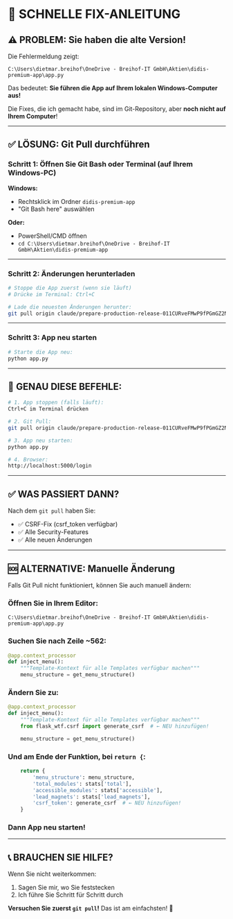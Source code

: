 # 🔧 SCHNELLE FIX-ANLEITUNG

## ⚠️ PROBLEM: Sie haben die alte Version!

Die Fehlermeldung zeigt:
```
C:\Users\dietmar.breihof\OneDrive - Breihof-IT GmbH\Aktien\didis-premium-app\app.py
```

Das bedeutet: **Sie führen die App auf Ihrem lokalen Windows-Computer aus!**

Die Fixes, die ich gemacht habe, sind im Git-Repository, aber **noch nicht auf Ihrem Computer**!

---

## ✅ LÖSUNG: Git Pull durchführen

### Schritt 1: Öffnen Sie Git Bash oder Terminal (auf Ihrem Windows-PC)

**Windows:**
- Rechtsklick im Ordner `didis-premium-app`
- "Git Bash here" auswählen

**Oder:**
- PowerShell/CMD öffnen
- `cd C:\Users\dietmar.breihof\OneDrive - Breihof-IT GmbH\Aktien\didis-premium-app`

---

### Schritt 2: Änderungen herunterladen

```bash
# Stoppe die App zuerst (wenn sie läuft)
# Drücke im Terminal: Ctrl+C

# Lade die neuesten Änderungen herunter:
git pull origin claude/prepare-production-release-011CURveFMwP9fPGmGZ2NeWN
```

---

### Schritt 3: App neu starten

```bash
# Starte die App neu:
python app.py
```

---

## 📝 GENAU DIESE BEFEHLE:

```bash
# 1. App stoppen (falls läuft):
Ctrl+C im Terminal drücken

# 2. Git Pull:
git pull origin claude/prepare-production-release-011CURveFMwP9fPGmGZ2NeWN

# 3. App neu starten:
python app.py

# 4. Browser:
http://localhost:5000/login
```

---

## ✅ WAS PASSIERT DANN?

Nach dem `git pull` haben Sie:
- ✅ CSRF-Fix (csrf_token verfügbar)
- ✅ Alle Security-Features
- ✅ Alle neuen Änderungen

---

## 🆘 ALTERNATIVE: Manuelle Änderung

Falls Git Pull nicht funktioniert, können Sie auch manuell ändern:

### Öffnen Sie in Ihrem Editor:
```
C:\Users\dietmar.breihof\OneDrive - Breihof-IT GmbH\Aktien\didis-premium-app\app.py
```

### Suchen Sie nach Zeile ~562:
```python
@app.context_processor
def inject_menu():
    """Template-Kontext für alle Templates verfügbar machen"""
    menu_structure = get_menu_structure()
```

### Ändern Sie zu:
```python
@app.context_processor
def inject_menu():
    """Template-Kontext für alle Templates verfügbar machen"""
    from flask_wtf.csrf import generate_csrf  # ← NEU hinzufügen!

    menu_structure = get_menu_structure()
```

### Und am Ende der Funktion, bei `return {`:
```python
    return {
        'menu_structure': menu_structure,
        'total_modules': stats['total'],
        'accessible_modules': stats['accessible'],
        'lead_magnets': stats['lead_magnets'],
        'csrf_token': generate_csrf  # ← NEU hinzufügen!
    }
```

### Dann App neu starten!

---

## 📞 BRAUCHEN SIE HILFE?

Wenn Sie nicht weiterkommen:
1. Sagen Sie mir, wo Sie feststecken
2. Ich führe Sie Schritt für Schritt durch

**Versuchen Sie zuerst `git pull`!** Das ist am einfachsten! 🚀
